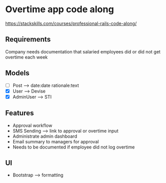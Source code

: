 # Overtime app code along

<https://stackskills.com/courses/professional-rails-code-along/>

## Requirements

Company needs documentation that salaried employees did or did not get overtime
each week

## Models

- [ ] Post --> date:date rationale:text
- [x] User --> Devise
- [x] AdminUser --> STI

## Features

- Approval workflow
- SMS Sending --> link to approval or overtime input
- Administrate admin dashboard
- Email summary to managers for approval
- Needs to be documented if employee did not log overtime

## UI

- Bootstrap --> formatting

